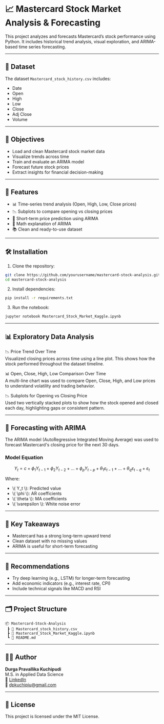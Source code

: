 

# 📈 Mastercard Stock Market Analysis & Forecasting

This project analyzes and forecasts Mastercard’s stock performance using Python. It includes historical trend analysis, visual exploration, and ARIMA-based time series forecasting.

---

## 📂 Dataset

The dataset `Mastercard_stock_history.csv` includes:

- Date  
- Open  
- High  
- Low  
- Close  
- Adj Close  
- Volume

---

## 🎯 Objectives

- Load and clean Mastercard stock market data  
- Visualize trends across time  
- Train and evaluate an ARIMA model  
- Forecast future stock prices  
- Extract insights for financial decision-making  

---

## 🚀 Features

- 📊 Time-series trend analysis (Open, High, Low, Close prices)  
- 📉 Subplots to compare opening vs closing prices  
- 🔮 Short-term price prediction using ARIMA  
- 📐 Math explanation of ARIMA  
- 📚 Clean and ready-to-use dataset  

---

## 🛠️ Installation

1. Clone the repository:

```bash
git clone https://github.com/yourusername/mastercard-stock-analysis.git
cd mastercard-stock-analysis
```

2. Install dependencies:

```bash
pip install -r requirements.txt
```

3. Run the notebook:

```bash
jupyter notebook Mastercard_Stock_Market_Kaggle.ipynb
```

---

## 📊 Exploratory Data Analysis

📉 Price Trend Over Time  
Visualized closing prices across time using a line plot. This shows how the stock performed throughout the dataset timeline.

📊 Open, Close, High, Low Comparison Over Time  
A multi-line chart was used to compare Open, Close, High, and Low prices to understand volatility and trading behavior.

📉 Subplots for Opening vs Closing Price  
Used two vertically stacked plots to show how the stock opened and closed each day, highlighting gaps or consistent pattern.

---

## 🔮 Forecasting with ARIMA

The ARIMA model (AutoRegressive Integrated Moving Average) was used to forecast Mastercard's closing price for the next 30 days.

### Model Equation

$$
Y_t = c + \phi_1 Y_{t-1} + \phi_2 Y_{t-2} + \dots + \phi_p Y_{t-p} + \theta_1 \varepsilon_{t-1} + \dots + \theta_q \varepsilon_{t-q} + \varepsilon_t
$$

Where:  
- \\( Y_t \\): Predicted value  
- \\( \phi \\): AR coefficients  
- \\( \theta \\): MA coefficients  
- \\( \varepsilon \\): White noise error  

---

## 📌 Key Takeaways

- Mastercard has a strong long-term upward trend  
- Clean dataset with no missing values  
- ARIMA is useful for short-term forecasting  

---

## 🔧 Recommendations

- Try deep learning (e.g., LSTM) for longer-term forecasting  
- Add economic indicators (e.g., interest rate, CPI)  
- Include technical signals like MACD and RSI  

---

## 🗂️ Project Structure

```
📦 Mastercard-Stock-Analysis
 ┣ 📄 Mastercard_stock_history.csv
 ┣ 📄 Mastercard_Stock_Market_Kaggle.ipynb
 ┗ 📄 README.md
```

---

## 👩‍💻 Author

**Durga Pravallika Kuchipudi**  
M.S. in Applied Data Science  
🔗 [LinkedIn](https://www.linkedin.com/in/durgapk/)  
📧 dpkuchipiu@gmail.com

---

## 📄 License

This project is licensed under the MIT License.
```
